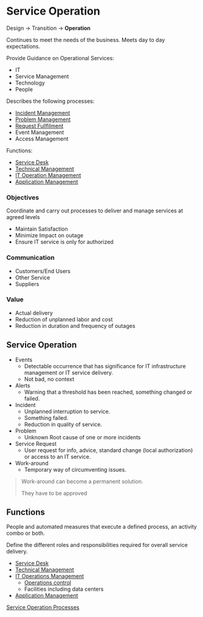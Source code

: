 # Service Operation

Design &rarr; Transition &rarr; __Operation__

Continues to meet the needs of the business. Meets day to day expectations. 

Provide Guidance on Operational Services:

* IT 
* Service Management
* Technology
* People

Describes the following processes:

* [Incident Management](ServiceOperation/IncidentManagement.md)
* [Problem Management](ServiceOperation/ProblemManagement.md)
* [Request Fullfilment](ServiceOperation/RequestFullfilment.md)
* Event Management
* Access Management

Functions:

* [Service Desk](ServiceOperation/ServiceDesk.md)
* [Technical Management](ServiceOperation/TechnicalManagement.md)
* [IT Operation Management](ServiceOperation/ITOperationManagement.md)
* [Application Management](ServiceOperation/ApplicationManagement.md)

### Objectives

Coordinate and carry out processes to deliver and manage services at agreed levels

* Maintain Satisfaction
* Minimize Impact on outage
* Ensure IT service is only for authorized

### Communication

* Customers/End Users
* Other Service
* Suppliers

### Value

* Actual delivery
* Reduction of unplanned labor and cost
* Reduction in duration and frequency of outages


## Service Operation

* Events
	* Detectable occurrence that has significance for IT infrastructure management or IT service delivery.
	* Not bad, no context
* Alerts
	* Warning that a threshold has been reached, something changed or failed.
* Incident
	* Unplanned interruption to service. 
	* Something failed.
	* Reduction in quality of service.
* Problem
	* Unknown Root cause of one or more incidents
* Service Request
	* User request for info, advice, standard change (local authorization) or access to an IT service.
* Work-around
	* Temporary way of circumventing issues.

> Work-around can become a permanent solution. 
>
> They have to be approved

## Functions

People and automated measures that execute a defined process, an activity combo or both.

Define the different roles and responsibilities required for overall service delivery.

* [Service Desk](ServiceOperation/ServiceDesk.md)
* [Technical Management](ServiceOperation/TechnicalManagement.md)
* [IT Operations Management](ServiceOperation/ITOperationManagement.md)
	* [Operations control](ServiceOperation/ITOperationManagement.md#it-operations-control)
	* Facilities including data centers
* [Application Management](ServiceOperation/ApplicationManagement.md)


[Service Operation Processes](ServiceOperation/ServiceOperationProcesses.md)


